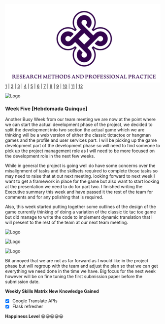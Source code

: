 ![Logo](Images/Logo.png)
[1](/MyPortfolio/SEPM/Unit01.html) | [2](/MyPortfolio/SEPM/Unit02.html) | [3](/MyPortfolio/SEPM/Unit03.html) | [4](/MyPortfolio/SEPM/Unit04.html) | [5](/MyPortfolio/SEPM/Unit05.html) | [6](/MyPortfolio/SEPM/Unit06.html) | [7](/MyPortfolio/SEPM/Unit07.html) | [8](/MyPortfolio/SEPM/Unit08.html) | [9](/MyPortfolio/SEPM/Unit09.html) | [10](/MyPortfolio/SEPM/Unit10.html) | [11](/MyPortfolio/SEPM/Unit11.html) | [12](/MyPortfolio/SEPM/Unit12.html)

![Logo](Images/Diary.png)
### Week Five [Hebdomada Quinque]

Another Busy Week from our team meeting we are now at the point where we can start the actual development phase of the project, we decided to split the development into two section the actual game which we are thinking will be a web version of either the classic tictactoe or hangman games and the profile and user services part. I will be picking up the game development part of the development phase so will need to find someone to pick up the project management role as I will need to be more focused on the development role in the next few weeks.

While in general the project is going well do have some concerns over the misalignment of tasks and the skillsets required to complete those tasks so may need to raise that at out next meeting. looking forward to next week I want to get a framework in place for the game but also want to start looking at the presentation we need to do for part two. I finished writing the Executive summary this week and have passed it the rest of the team for comments and for any polishing that is required.

Also, this week started putting together some outlines of the design of the game currently thinking of doing a variation of the classic tic tac toe game but did manage to write the code to implement dynamic translation that I will present to the rest of the team at our next team meeting.


![Logo](Images/GAME1.png)

![Logo](Images/GAME2.png)

![Logo](Images/GAME3.png)

Bit annoyed that we are not as far forward as I would like in the project phase but will regroup with the team and adjust the plan so that we can get everything we need done in the time we have. Big focus for the next week however will be on fine tuning the first submission paper before the submission date.

**Weekly Skills Matrix New Knowledge Gained**

- [x] Google Translate APIs
- [x] Flask refresher 

**Happiness Level**
😀😀😀😀😀
